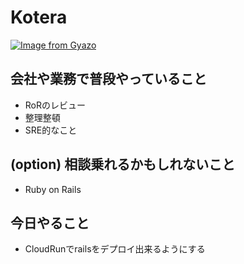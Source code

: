 # Kotera

[![Image from Gyazo](https://i.gyazo.com/thumb/200/e5614e6622220402c57ea315178d6b1b.png)](https://gyazo.com/e5614e6622220402c57ea315178d6b1b)

## 会社や業務で普段やっていること

- RoRのレビュー
- 整理整頓
- SRE的なこと

## (option) 相談乗れるかもしれないこと

- Ruby on Rails

## 今日やること

- CloudRunでrailsをデプロイ出来るようにする
